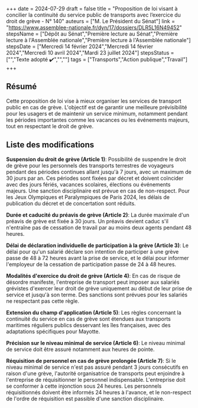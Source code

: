 +++
date = 2024-07-29
draft = false
title = "Proposition de loi visant à concilier la continuité du service public de transports avec l’exercice du droit de grève - N° 140"
auteurs = ["M. Le Président du Sénat"]
link = "https://www.assemblee-nationale.fr/dyn/17/dossiers/DLR5L16N49452"
stepsName = ["Dépôt au Sénat","Première lecture au Sénat","Première lecture à l'Assemblée nationale","Première lecture à l'Assemblée nationale"]
stepsDate = ["Mercredi 14 février 2024","Mercredi 14 février 2024","Mercredi 10 avril 2024","Mardi 23 juillet 2024"]
stepsStatus = ["","Texte adopté ✔️","",""]
tags = ["Transports","Action publique","Travail"]
+++

## Résumé

Cette proposition de loi vise à mieux organiser les services de transport public en cas de grève. L'objectif est de garantir une meilleure prévisibilité pour les usagers et de maintenir un service minimum, notamment pendant les périodes importantes comme les vacances ou les événements majeurs, tout en respectant le droit de grève.

## Liste des modifications

**Suspension du droit de grève (Article 1)**: Possibilité de suspendre le droit de grève pour les personnels des transports terrestres de voyageurs pendant des périodes continues allant jusqu'à 7 jours, avec un maximum de 30 jours par an. Ces périodes sont fixées par décret et doivent coïncider avec des jours fériés, vacances scolaires, élections ou événements majeurs. Une sanction disciplinaire est prévue en cas de non-respect. Pour les Jeux Olympiques et Paralympiques de Paris 2024, les délais de publication du décret et de concertation sont réduits.

**Durée et caducité du préavis de grève (Article 2)**: La durée maximale d'un préavis de grève est fixée à 30 jours. Un préavis devient caduc s'il n'entraîne pas de cessation de travail par au moins deux agents pendant 48 heures.

**Délai de déclaration individuelle de participation à la grève (Article 3)**: Le délai pour qu'un salarié déclare son intention de participer à une grève passe de 48 à 72 heures avant la prise de service, et le délai pour informer l'employeur de la cessation de participation passe de 24 à 48 heures.

**Modalités d'exercice du droit de grève (Article 4)**: En cas de risque de désordre manifeste, l'entreprise de transport peut imposer aux salariés grévistes d'exercer leur droit de grève uniquement au début de leur prise de service et jusqu'à son terme. Des sanctions sont prévues pour les salariés ne respectant pas cette règle.

**Extension du champ d'application (Article 5)**: Les règles concernant la continuité du service en cas de grève sont étendues aux transports maritimes réguliers publics desservant les îles françaises, avec des adaptations spécifiques pour Mayotte.

**Précision sur le niveau minimal de service (Article 6)**: Le niveau minimal de service doit être assuré notamment aux heures de pointe.

**Réquisition de personnel en cas de grève prolongée (Article 7)**: Si le niveau minimal de service n'est pas assuré pendant 3 jours consécutifs en raison d'une grève, l'autorité organisatrice de transports peut enjoindre à l'entreprise de réquisitionner le personnel indispensable. L'entreprise doit se conformer à cette injonction sous 24 heures. Les personnels réquisitionnés doivent être informés 24 heures à l'avance, et le non-respect de l'ordre de réquisition est passible d'une sanction disciplinaire.
